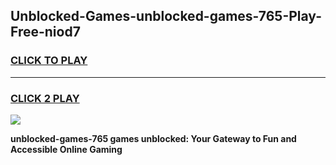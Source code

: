 
## Unblocked-Games-unblocked-games-765-Play-Free-niod7
<h3>
<a href="https://premium76.site?title=unblocked-games-765&ref=18A">CLICK TO PLAY</a></h3>
<hr>

<h3>
<a href="https://premium76.site?title=unblocked-games-765&ref=18A">CLICK 2 PLAY</a>
  
</h3>

<a href="https://premium76.site?title=unblocked-games-765&ref=18A"><img src="https://clearcache.store/games.png"></a>


**unblocked-games-765 games unblocked: Your Gateway to Fun and Accessible Online Gaming**
